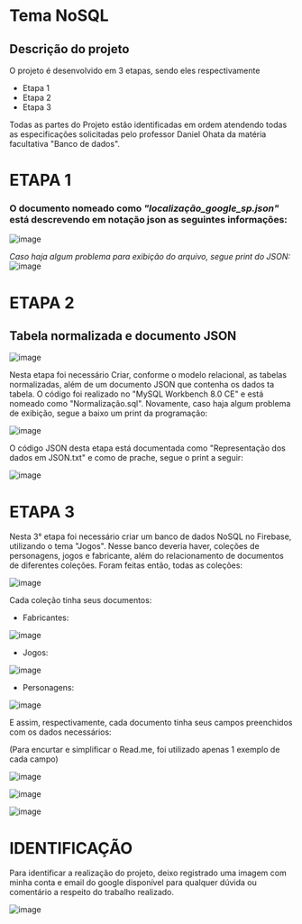 # Tema NoSQL

## Descrição do projeto

O projeto é desenvolvido em 3 etapas, sendo eles respectivamente
- Etapa 1
- Etapa 2
- Etapa 3

Todas as partes do Projeto estão identificadas em ordem atendendo todas as especificações solicitadas pelo professor Daniel Ohata da matéria facultativa "Banco de dados".

# ETAPA 1

### O documento nomeado como *"localização_google_sp.json"* está descrevendo em notação json as seguintes informações:
![image](https://github.com/WesleyAndrade0/NoSQL/assets/167809767/0fdef2fe-0b05-4846-8f08-ef756d6bc6a0)


*Caso haja algum problema para exibição do arquivo, segue print do JSON:*
![image](https://github.com/WesleyAndrade0/NoSQL/assets/167809767/c671d11f-c44b-4dc3-88a4-6de3959ca7f7)


# ETAPA 2

## Tabela normalizada e documento JSON

![image](https://github.com/WesleyAndrade0/NoSQL/assets/167809767/29dbeb37-8d1b-4fb0-8c60-93e973ff962d)


Nesta etapa foi necessário Criar, conforme o modelo relacional, as tabelas normalizadas, além de um documento JSON que contenha os dados ta tabela.
O código foi realizado no "MySQL Workbench 8.0 CE" e está nomeado como "Normalização.sql".
Novamente, caso haja algum problema de exibição, segue a baixo um print da programação:

![image](https://github.com/WesleyAndrade0/NoSQL/assets/167809767/fce73159-e9d5-4ffe-a7bb-c9f8c16bbf6e)


O código JSON desta etapa está documentada como "Representação dos dados em JSON.txt" e como de prache, segue o print a seguir:

![image](https://github.com/WesleyAndrade0/NoSQL/assets/167809767/d6c3620f-0ee9-4f3f-8699-c2c88a36df9b)


# ETAPA 3

Nesta 3° etapa foi necessário criar um banco de dados NoSQL no Firebase, utilizando o tema "Jogos". Nesse banco deveria haver, coleções de personagens, jogos e fabricante, além do relacionamento de documentos de diferentes coleções.
Foram feitas então, todas as coleções:

![image](https://github.com/WesleyAndrade0/NoSQL/assets/167809767/4fbd6c3c-7ce3-469d-b89c-2c0f32297c49)

Cada coleção tinha seus documentos:

- Fabricantes:
  
![image](https://github.com/WesleyAndrade0/NoSQL/assets/167809767/d58b1716-fd33-4d42-af48-909c985828c1)
  

- Jogos:
  
![image](https://github.com/WesleyAndrade0/NoSQL/assets/167809767/2fd65f73-46a5-4915-aba6-8a843e146d2b)

- Personagens:
  
![image](https://github.com/WesleyAndrade0/NoSQL/assets/167809767/fde89978-32e0-4bfa-8a73-575701893b7f)

E assim, respectivamente, cada documento tinha seus campos preenchidos com os dados necessários:

(Para encurtar e simplificar o Read.me, foi utilizado apenas 1 exemplo de cada campo)

![image](https://github.com/WesleyAndrade0/NoSQL/assets/167809767/ca719d08-369a-4369-a3de-9e0281863309)

![image](https://github.com/WesleyAndrade0/NoSQL/assets/167809767/9ff8ac79-32df-4bfc-a1f9-f19eef2d2c9d)

![image](https://github.com/WesleyAndrade0/NoSQL/assets/167809767/200a99c5-c819-4cec-a855-2099779d9ab8)


# IDENTIFICAÇÃO

Para identificar a realização do projeto, deixo registrado uma imagem com minha conta e email do google disponível para qualquer dúvida ou comentário a respeito do trabalho realizado.

![image](https://github.com/WesleyAndrade0/NoSQL/assets/167809767/e237915a-ff71-4ee2-94b2-32d5ba963caa)
